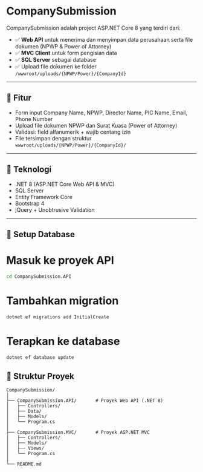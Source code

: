 # CompanySubmission

CompanySubmission adalah project ASP.NET Core 8 yang terdiri dari:

- ✅ **Web API** untuk menerima dan menyimpan data perusahaan serta file dokumen (NPWP & Power of Attorney)
- ✅ **MVC Client** untuk form pengisian data
- ✅ **SQL Server** sebagai database
- ✅ Upload file dokumen ke folder `/wwwroot/uploads/{NPWP/Power}/{CompanyId}`

---

## 🚀 Fitur

- Form input Company Name, NPWP, Director Name, PIC Name, Email, Phone Number
- Upload file dokumen NPWP dan Surat Kuasa (Power of Attorney)
- Validasi: field alfanumerik + wajib centang izin
- File tersimpan dengan struktur `wwwroot/uploads/{NPWP/Power}/{CompanyId}/`

---

## 🔧 Teknologi

- .NET 8 (ASP.NET Core Web API & MVC)
- SQL Server
- Entity Framework Core
- Bootstrap 4
- jQuery + Unobtrusive Validation

---

## 🧱 Setup Database

# Masuk ke proyek API
```bash
cd CompanySubmission.API
```

# Tambahkan migration
```bash
dotnet ef migrations add InitialCreate
```

# Terapkan ke database
```bash
dotnet ef database update
```


## 📁 Struktur Proyek

```plaintext
CompanySubmission/
│
├── CompanySubmission.API/       # Proyek Web API (.NET 8)
│   ├── Controllers/
│   ├── Data/
│   ├── Models/
│   └── Program.cs
│
├── CompanySubmission.MVC/       # Proyek ASP.NET MVC
│   ├── Controllers/
│   ├── Models/
│   ├── Views/
│   └── Program.cs
│
└── README.md
